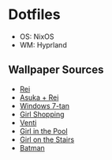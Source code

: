 # Dotfiles
  * OS: NixOS
  * WM: Hyprland

## Wallpaper Sources
  * [Rei](https://wall.alphacoders.com/big.php?i=1264398)
  * [Asuka + Rei](https://wall.alphacoders.com/big.php?i=1203841)
  * [Windows 7-tan](https://wall.alphacoders.com/big.php?i=150947)
  * [Girl Shopping](https://wall.alphacoders.com/big.php?i=797920)
  * [Venti](https://wall.alphacoders.com/big.php?i=1129597)
  * [Girl in the Pool](https://www.pixiv.net/en/artworks/81691339)
  * [Girl on the Stairs](http://kukkakukka09.wixsite.com/kukka/background?lightbox=dataItem-jomqv33h)
  * [Batman](https://www.deviantart.com/balaskas/art/Bridge-Patrol-370070098)
